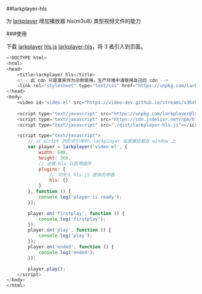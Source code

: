 ##larkplayer-hls

为 [larkplayer](https://github.com/dblate/larkplayer) 增加播放器 hls(m3u8) 类型视频文件的能力

###使用

下载 [larkplayer](https://github.com/dblate/larkplayer) [hls.js](https://github.com/video-dev/hls.js) [larkplayer-hls](https://github.com/dblate/larkplayer-hls)，将 3 者引入到页面。

```javascript
<!DOCTYPE html>
<html>
<head>
    <title>larkplayer hls</title>
    <!-- 此 cdn 只是拿来作为示例使用，生产环境中请使用自己的 cdn -->
    <link rel="stylesheet" type="text/css" href="https://unpkg.com/larkplayer@latest/dist/larkplayer.css">
</head>
<body>
    <video id="video-el" src="https://video-dev.github.io/streams/x36xhzz/x36xhzz.m3u8" loop></video>
 
    <script type="text/javascript" src="https://unpkg.com/larkplayer@latest/dist/larkplayer.js"></script>
    <script type="text/javascript" src="https://cdn.jsdelivr.net/npm/hls.js@latest"></script>
    <script type="text/javascript" src="./dist/larkplayer-hls.js"></script>

    <script type="text/javascript">
        // 以 script 的形式引用时，larkplayer 会直接挂载在 window 上
        var player = larkplayer('video-el', {
            width: 640,
            height: 360,
            // 设置 hls 以启用插件
            plugins: {
                // 可传入 hls.js 提供的参数
                hls: {}
            }
        }, function () {
            console.log('player is ready');
        });

        player.on('firstplay', function () {
            console.log('firstplay');
        });
        player.on('play', function () {
            console.log('play');
        });
        player.on('ended', function () {
            console.log('ended');
        });

        player.play();
    </script>
</body>
</html>

```